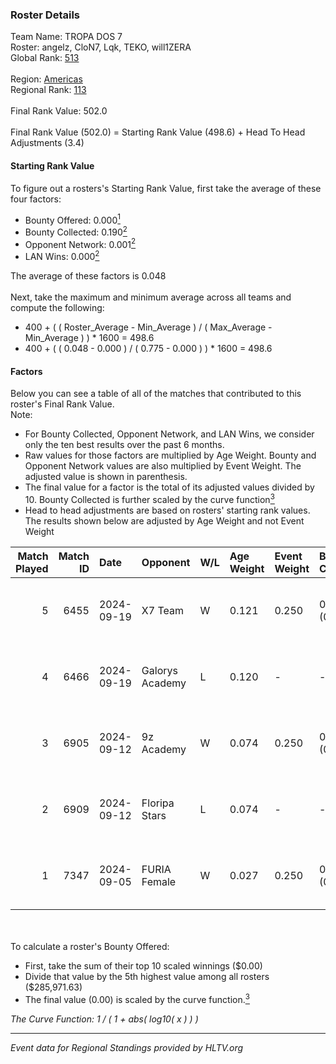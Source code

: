 ### Roster Details<br />
Team Name: TROPA DOS 7<br />
Roster: angelz, CloN7, Lqk, TEKO, will1ZERA<br />
Global Rank: [513](../../standings_global_2025_02_28.md)<br />
<br />
Region: [Americas]( ../../standings_americas_2025_02_28.md)<br />
Regional Rank: [113]( ../../standings_americas_2025_02_28.md)<br />
<br />
Final Rank Value:  502.0<br />
<br />
Final Rank Value (502.0) = Starting Rank Value (498.6) + Head To Head Adjustments (3.4)<br />

#### Starting Rank Value<br />
To figure out a rosters's Starting Rank Value, first take the average of these four factors:<br />
- Bounty Offered: 0.000[<sup>1</sup>](#table2)
- Bounty Collected: 0.190[<sup>2</sup>](#table1)
- Opponent Network: 0.001[<sup>2</sup>](#table1)
- LAN Wins: 0.000[<sup>2</sup>](#table1)

The average of these factors is 0.048<br />
<br />
Next, take the maximum and minimum average across all teams and compute the following:<br />
- 400 + ( ( Roster_Average - Min_Average ) / ( Max_Average - Min_Average ) ) * 1600 = 498.6
- 400 + ( ( 0.048 - 0.000 ) / ( 0.775 - 0.000 ) ) * 1600 = 498.6


#### Factors<br />
Below you can see a table of all of the matches that contributed to this roster's Final Rank Value.<br />
Note:<br />

- For Bounty Collected, Opponent Network, and LAN Wins, we consider only the ten best results over the past 6 months.
- Raw values for those factors are multiplied by Age Weight. Bounty and Opponent Network values are also multiplied by Event Weight. The adjusted value is shown in parenthesis.
- The final value for a factor is the total of its adjusted values divided by 10. Bounty Collected is further scaled by the curve function[<sup>3</sup>](#curveFunction)
- Head to head adjustments are based on rosters' starting rank values. The results shown below are adjusted by Age Weight and not Event Weight
<span id="table1"></span><br />


| Match Played | Match ID | Date       | Opponent        | W/L | Age Weight | Event Weight | Bounty Collected | Opponent Network | LAN Wins  | H2H Adj. | Roster                              |
| -: | -: | :- | :- | :- | :- | :- | :- | :- | :- | -: | :- |
|            5 |     6455 | 2024-09-19 | X7 Team         | W   | 0.121      | 0.250        | 0.000 (0.000)    | 0.060 (0.002)    | 0 (0.000) |     2.63 | angelz, CloN7, Lqk, TEKO, will1ZERA |
|            4 |     6466 | 2024-09-19 | Galorys Academy | L   | 0.120      | -            | -                | -                | -         |    -1.12 | angelz, CloN7, Lqk, TEKO, will1ZERA |
|            3 |     6905 | 2024-09-12 | 9z Academy      | W   | 0.074      | 0.250        | 0.001 (0.000)    | 0.418 (0.008)    | 0 (0.000) |     1.73 | angelz, CloN7, Lqk, TEKO, will1ZERA |
|            2 |     6909 | 2024-09-12 | Floripa Stars   | L   | 0.074      | -            | -                | -                | -         |    -0.64 | angelz, CloN7, Lqk, TEKO, will1ZERA |
|            1 |     7347 | 2024-09-05 | FURIA Female    | W   | 0.027      | 0.250        | 0.076 (0.001)    | 0.292 (0.002)    | 0 (0.000) |     0.82 | angelz, CloN7, Lqk, TEKO, will1ZERA |

<br />
<span id="table2"></span><br />
To calculate a roster's Bounty Offered:<br />

- First, take the sum of their top 10 scaled winnings ($0.00)
- Divide that value by the 5th highest value among all rosters ($285,971.63)
- The final value (0.00) is scaled by the curve function.[<sup>3</sup>](#curveFunction)

<span id="curveFunction"></span>_The Curve Function: 1 / ( 1 + abs( log10( x ) ) )_<br />

---
_Event data for Regional Standings provided by HLTV.org_<br />
